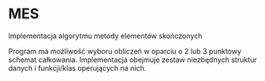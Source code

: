 # MES
Implementacja algorytmu metody elementów skończonych

Program ma możliwość wyboru obliczeń w oparciu o 2 lub 3 punktowy schemat całkowania.
Implementacja obejmuje zestaw niezbędnych struktur danych i funkcji/klas operujących na nich.
